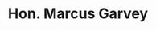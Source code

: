 ---
pid: CH110
title: Hon. Marcus Garvey
location_transcription: Thomas Payne Plaza
zipcode: '19138'
outside_phl: 
neighborhood: West Oak Lane
age: '45'
age_range: 40-49
instagram: 
image_file_name: CH_110.jpg
proposal_transcription: Hon. Marcus Mosiah Garvey Jr. ONH.
topic: Figure,Politics
topic_summary: 0, 0
type: Other No Form
keywords_other: 
credit: Randolph Fisher
image_labels: 
twitter: 
facebook: 
permalink: "/monuments/ch110/"
layout: item-page
---